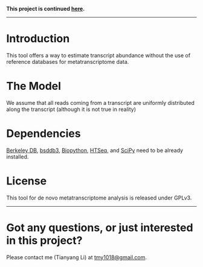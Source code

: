 **This project is continued [here](https://github.com/tianyang-li/rna-seq-len-est-0).**

***

# Introduction
This tool offers a way to estimate transcript abundance without the use of reference databases for metatranscriptome data.

# The Model
We assume that all reads coming from a transcript are uniformly distributed along the transcript (although it is not true in reality)

# Dependencies
[Berkeley DB](http://www.oracle.com/technetwork/database/berkeleydb/overview/index.html), 
[bsddb3](http://pypi.python.org/pypi/bsddb3), 
[Biopython](http://biopython.org/wiki/Main_Page), 
[HTSeq](http://www-huber.embl.de/users/anders/HTSeq/doc/overview.html), 
and [SciPy](http://scipy.org/) need to be already installed.

# License
This tool for de novo metatranscriptome analysis is released under GPLv3.

***
# Got any questions, or just interested in this project?
Please contact me (Tianyang Li) at [tmy1018@gmail.com](tmy1018@gmail.com).
